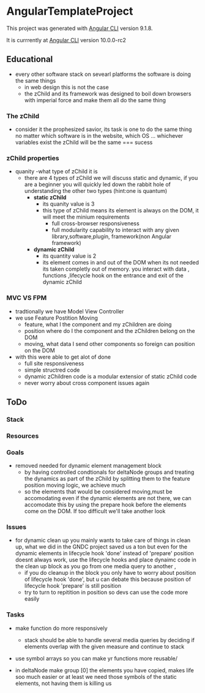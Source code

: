 # AngularTemplateProject

This project was generated with [Angular CLI](https://github.com/angular/angular-cli) version 9.1.8.

It is currrently at   [Angular CLI](https://github.com/angular/angular-cli) version 10.0.0-rc2

## Educational
* every other software stack on sevearl platforms the software is doing the same things
    * in web design this is not the case
    * the zChild and its framework was designed to boil down browsers with imperial force
        and make them all do the same thing

### The zChild 
* consider it the prophesized savior, its task is one to do the same thing no matter which 
    software is in the website, which OS ... whichever variables exist the zChild will be the same === sucess


### zChild properties
* quanity -what type of zChild it is
    * there are 4 types of zChild we will discuss static and dynamic, if you are a beginner you will quickly led down the rabbit hole of understanding the other two types
    (hint:one is quantum)
        * __static zChild__
            * its quanity value is 3
            * this type of zChild means its element is always on the DOM, it will meet the minium requirements
                * full cross-browser responsiveness
                * full modularity capability to interact with any given library,software,plugin, framework(non Angular framework)
        * __dynamic zChild__
            * its quantity value is 2
            * its element comes in and out of the DOM when its not needed its taken completly out of memory. you interact with  data , functions ,lifecycle hook on the entrance and exit of the dynamic zChild 

### MVC VS FPM
* tradtionally we have Model View Controller
* we use Feature Postition Moving
    * feature, what I the component and my zChildren are doing
    * position where do I the component and the zChildren belong on the DOM
    * moving, what data I send other components so foreign can position on the DOM
* with this were able to get alot of done
    * full site responsiveness
    * simple structred code
    * dynamic zChildren code is a modular extensior of static zChild code
    * never worry about cross component issues again



## ToDo

### Stack

### Resources

### Goals
* removed needed for dynamic element management block
    * by having controlled condtionals for deltaNode groups and treating the dynamics as part of the zChild by splitting them to the feature position moving logic, we achieve much
    * so the elements that would be considered moving,must be accomodating even if the dynamic elements are not there, we can accomodate this by using the prepare hook
    before the elements come on the DOM. If too difficult we'll take another look


### Issues
* for dynamic clean up you mainly wants to take care of things in clean up, what we did in the GNDC project saved us a ton but even for the dynamic elements in lifecycle hook 'done' instead of 'prepare' position doesnt always work, use the lifecycle hooks and place dynaimc code in the clean up block as you go from one media query to another ,
    * if you do cleanup in the block you only have to worry about position of lifecycle hook 'done', but u can debate this because position of lifecycle hook 'prepare' is still position
    * try to turn to repitition in position so devs can use the code more easily

### Tasks
* make function do more responsively
    * stack should be able to handle several media queries by deciding if elements
    overlap with the given measure and continue to stack

* use symbol arrays so you can make yr functions more reusable/

* in deltaNode make group [0] the elements you have copied, makes life soo much easier
    or at least we need those symbols of the static elements, not having them is killing us

